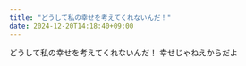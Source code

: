 ```yaml
---
title: "どうして私の幸せを考えてくれないんだ！"
date: 2024-12-20T14:18:40+09:00
---
```

どうして私の幸せを考えてくれないんだ！
幸せじゃねえからだよ

